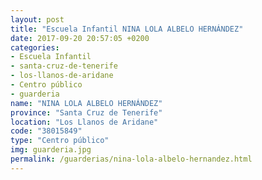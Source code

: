 ```yaml
---
layout: post
title: "Escuela Infantil NINA LOLA ALBELO HERNÁNDEZ"
date: 2017-09-20 20:57:05 +0200
categories:
- Escuela Infantil
- santa-cruz-de-tenerife
- los-llanos-de-aridane
- Centro público
- guarderia
name: "NINA LOLA ALBELO HERNÁNDEZ"
province: "Santa Cruz de Tenerife"
location: "Los Llanos de Aridane"
code: "38015849"
type: "Centro público"
img: guarderia.jpg
permalink: /guarderias/nina-lola-albelo-hernandez.html
---
```

